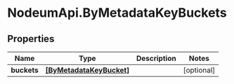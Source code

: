 # NodeumApi.ByMetadataKeyBuckets

## Properties

Name | Type | Description | Notes
------------ | ------------- | ------------- | -------------
**buckets** | [**[ByMetadataKeyBucket]**](ByMetadataKeyBucket.md) |  | [optional] 



